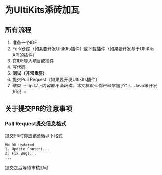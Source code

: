 # 为UltiKits添砖加瓦
## 所有流程
1. 准备一个IDE
2. Fork仓库（如果要开发UltiKIts插件）或下载插件（如果要开发基于UltiKits API的插件）
3. 在IDE导入项目或插件
4. 写代码
5. **测试（非常重要）**
6. 提交Pull Request（如果要开发UltiKIts插件）
7. 结束
::: tip
以上内容都不会细讲，本文档默认你已经掌握了Git，Java等开发知识
:::
## 关于提交PR的注意事项
### Pull Request提交信息格式
提交PR时你应该遵循以下格式
```
MM.DD Updated
1. Updete Content...
2. Fix Bugs...
...
```
提交之后等待审核即可